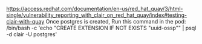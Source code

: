 https://access.redhat.com/documentation/en-us/red_hat_quay/3/html-single/vulnerability_reporting_with_clair_on_red_hat_quay/index#testing-clair-with-quay
Once postgres is created, 
Run this command in the pod: 
/bin/bash -c 'echo "CREATE EXTENSION IF NOT EXISTS \"uuid-ossp\"" | psql -d clair -U postgres' 

 

